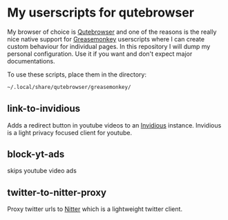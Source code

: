 # My userscripts for qutebrowser

My browser of choice is [Qutebrowser](https://github.com/qutebrowser/qutebrowser) and one of the reasons is the really nice native support for
[Greasemonkey](https://www.greasespot.net/) userscripts where I can create custom behaviour for individual pages.
In this repository I will dump my personal configuration. Use it if you want and don't expect major documentations.

To use these scripts, place them in the directory: 
```bash
~/.local/share/qutebrowser/greasemonkey/
```

## link-to-invidious
Adds a redirect button in youtube videos to an [Invidious](https://github.com/iv-org/invidious) instance.
Invidious is a light privacy focused client for youtube.

## block-yt-ads
skips youtube video ads

## twitter-to-nitter-proxy
Proxy twitter urls to [Nitter](https://github.com/zedeus/nitter) which is a lightweight twitter client.
